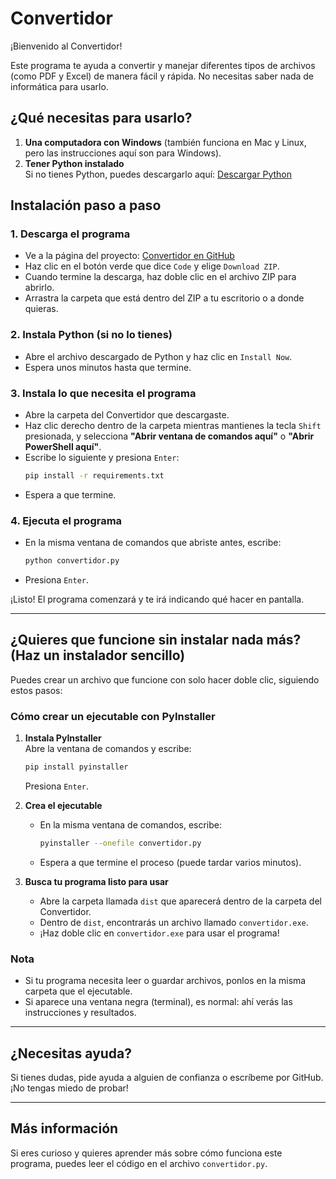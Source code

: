 # Convertidor

¡Bienvenido al Convertidor!

Este programa te ayuda a convertir y manejar diferentes tipos de archivos (como PDF y Excel) de manera fácil y rápida. No necesitas saber nada de informática para usarlo.

## ¿Qué necesitas para usarlo?

1. **Una computadora con Windows** (también funciona en Mac y Linux, pero las instrucciones aquí son para Windows).
2. **Tener Python instalado**  
   Si no tienes Python, puedes descargarlo aquí: [Descargar Python](https://www.python.org/downloads/)

## Instalación paso a paso

### 1. Descarga el programa

- Ve a la página del proyecto: [Convertidor en GitHub](https://github.com/Juanpaven/Convertidor)
- Haz clic en el botón verde que dice `Code` y elige `Download ZIP`.
- Cuando termine la descarga, haz doble clic en el archivo ZIP para abrirlo.
- Arrastra la carpeta que está dentro del ZIP a tu escritorio o a donde quieras.

### 2. Instala Python (si no lo tienes)

- Abre el archivo descargado de Python y haz clic en `Install Now`.
- Espera unos minutos hasta que termine.

### 3. Instala lo que necesita el programa

- Abre la carpeta del Convertidor que descargaste.
- Haz clic derecho dentro de la carpeta mientras mantienes la tecla `Shift` presionada, y selecciona **"Abrir ventana de comandos aquí"** o **"Abrir PowerShell aquí"**.
- Escribe lo siguiente y presiona `Enter`:
    ```bash
    pip install -r requirements.txt
    ```
- Espera a que termine.

### 4. Ejecuta el programa

- En la misma ventana de comandos que abriste antes, escribe:
    ```bash
    python convertidor.py
    ```
- Presiona `Enter`.

¡Listo! El programa comenzará y te irá indicando qué hacer en pantalla.

---

## ¿Quieres que funcione sin instalar nada más? (Haz un instalador sencillo)

Puedes crear un archivo que funcione con solo hacer doble clic, siguiendo estos pasos:

### Cómo crear un ejecutable con PyInstaller

1. **Instala PyInstaller**  
   Abre la ventana de comandos y escribe:
   ```bash
   pip install pyinstaller
   ```
   Presiona `Enter`.

2. **Crea el ejecutable**
   - En la misma ventana de comandos, escribe:
     ```bash
     pyinstaller --onefile convertidor.py
     ```
   - Espera a que termine el proceso (puede tardar varios minutos).

3. **Busca tu programa listo para usar**
   - Abre la carpeta llamada `dist` que aparecerá dentro de la carpeta del Convertidor.
   - Dentro de `dist`, encontrarás un archivo llamado `convertidor.exe`.
   - ¡Haz doble clic en `convertidor.exe` para usar el programa!

### Nota
- Si tu programa necesita leer o guardar archivos, ponlos en la misma carpeta que el ejecutable.
- Si aparece una ventana negra (terminal), es normal: ahí verás las instrucciones y resultados.

---

## ¿Necesitas ayuda?

Si tienes dudas, pide ayuda a alguien de confianza o escríbeme por GitHub. ¡No tengas miedo de probar!

---

## Más información

Si eres curioso y quieres aprender más sobre cómo funciona este programa, puedes leer el código en el archivo `convertidor.py`.
